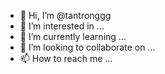 - 👋 Hi, I’m @tantronggg
- 👀 I’m interested in ...
- 🌱 I’m currently learning ...
- 💞️ I’m looking to collaborate on ...
- 📫 How to reach me ...

<!---
tantronggg/tantronggg is a ✨ special ✨ repository because its `README.md` (this file) appears on your GitHub profile.
You can click the Preview link to take a look at your changes.
--->
